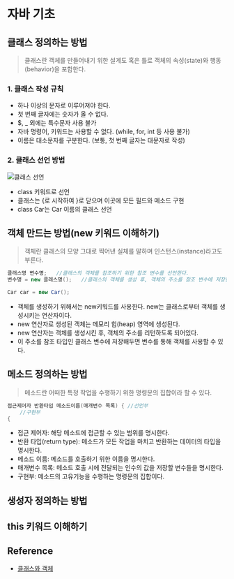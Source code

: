 # 자바 기초
## 클래스 정의하는 방법
> 클래스란 객체를 만들어내기 위한 설계도 혹은 틀로 객체의 속성(state)와 행동(behavior)을 포함한다.
### 1. 클래스 작성 규칙
- 하나 이상의 문자로 이루어져야 한다.
- 첫 번째 글자에는 숫자가 올 수 없다.
- $, _ 외에는 특수문자 사용 불가
- 자바 명령어, 키워드는 사용할 수 없다. (while, for, int 등 사용 불가)
- 이름은 대소문자를 구분한다. (보통, 첫 번째 글자는 대문자로 작성)

### 2. 클래스 선언 방법
![클래스 선언](http://www.tcpschool.com/lectures/img_java_class_definition.png)
- class 키워드로 선언
- 클래스는 {로 시작하여 }로 닫으며 이곳에 모든 필드와 메소드 구현
- class Car는 Car 이름의 클래스 선언

## 객체 만드는 방법(new 키워드 이해하기)
> 객체란 클래스의 모양 그대로 찍어낸 실체를 말하며 인스턴스(instance)라고도 부른다.
```java
클래스명 변수명;	//클래스의 객체를 참조하기 위한 참조 변수를 선언한다.
변수명 = new 클래스명();	//클래스의 객체를 생성 후, 객체의 주소를 참조 변수에 저장한다.

Car car = new Car();
```
- 객체를 생성하기 위해서는 new키워드를 사용한다. new는 클래스로부터 객체를 생성시키는 연산자이다.
- new 연산자로 생성된 객체는 메모리 힙(heap) 영역에 생성된다.
- new 연산자는 객체를 생성시킨 후, 객체의 주소를 리턴하도록 되어있다.
- 이 주소를 참조 타입인 클래스 변수에 저장해두면 변수를 통해 객체를 사용할 수 있다.

## 메소드 정의하는 방법
> 메소드란 어떠한 특정 작업을 수행하기 위한 명령문의 집합이라 할 수 있다.
```java
접근제어자 반환타입 메소드이름(매개변수 목록) { //선언부
	//구현부
{
```
- 접근 제어자: 해당 메소드에 접근할 수 있는 범위를 명시한다.
- 반환 타입(return type): 메소드가 모든 작업을 마치고 반환하는 데이터의 타입을 명시한다.
- 메소드 이름: 메소드를 호출하기 위한 이름을 명시한다.
- 매개변수 목록: 메소드 호출 시에 전달되는 인수의 값을 저장할 변수들을 명시한다.
- 구현부: 메소드의 고유기능을 수행하는 명령문의 집합이다.

## 생성자 정의하는 방법
## this 키워드 이해하기

## Reference
- [클래스와 객체](https://programmer-seva.tistory.com/76)